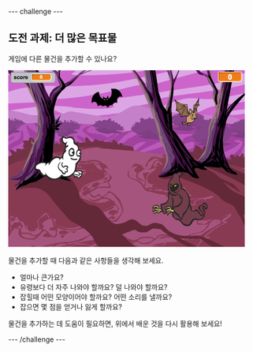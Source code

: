 \--- challenge \---

## 도전 과제: 더 많은 목표물

게임에 다른 물건을 추가할 수 있나요?

![screenshot](images/ghost-final.png)

물건을 추가할 때 다음과 같은 사항들을 생각해 보세요.

+ 얼마나 큰가요?
+ 유령보다 더 자주 나와야 할까요? 덜 나와야 할까요?
+ 잡힐때 어떤 모양이어야 할까요? 어떤 소리를 낼까요?
+ 잡으면 몇 점을 얻거나 잃게 할까요?

물건을 추가하는 데 도움이 필요하면, 위에서 배운 것을 다시 활용해 보세요!

\--- /challenge \---